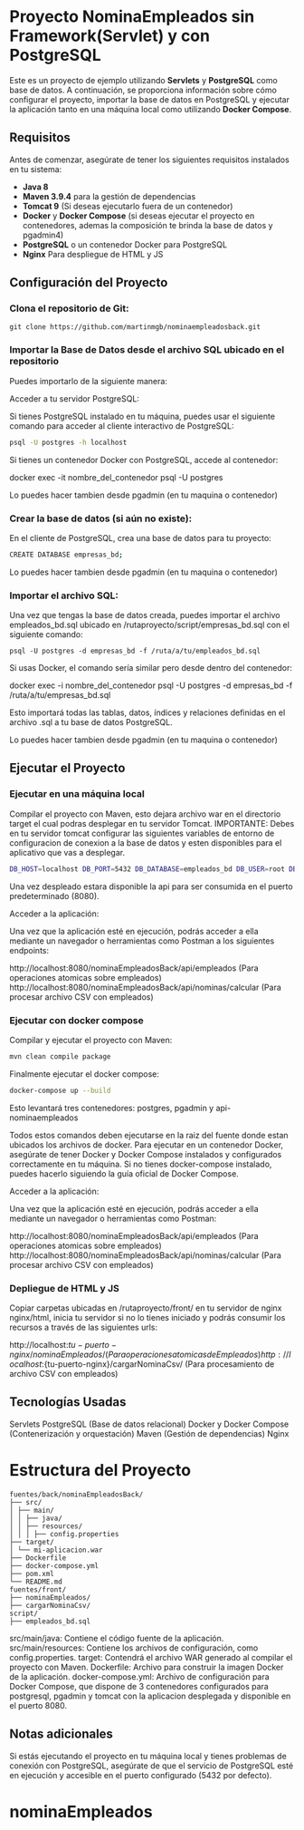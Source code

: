 # Proyecto NominaEmpleados sin Framework(Servlet) y con PostgreSQL

Este es un proyecto de ejemplo utilizando **Servlets** y **PostgreSQL** como base de datos. A continuación, se proporciona información sobre cómo configurar el proyecto, importar la base de datos en PostgreSQL y ejecutar la aplicación tanto en una máquina local como utilizando **Docker Compose**.

## Requisitos

Antes de comenzar, asegúrate de tener los siguientes requisitos instalados en tu sistema:

- **Java 8**
- **Maven 3.9.4** para la gestión de dependencias
- **Tomcat 9** (Si deseas ejecutarlo fuera de un contenedor)
- **Docker** y **Docker Compose** (si deseas ejecutar el proyecto en contenedores, ademas la composición te brinda la base de datos y pgadmin4)
- **PostgreSQL** o un contenedor Docker para PostgreSQL
- **Nginx** Para despliegue de HTML y JS

## Configuración del Proyecto

### Clona el repositorio de Git:

```
git clone https://github.com/martinmgb/nominaempleadosback.git
```
### Importar la Base de Datos desde el archivo SQL ubicado en el repositorio

Puedes importarlo de la siguiente manera:

Acceder a tu servidor PostgreSQL:

Si tienes PostgreSQL instalado en tu máquina, puedes usar el siguiente comando para acceder al cliente interactivo de PostgreSQL:
```bash
psql -U postgres -h localhost
```

Si tienes un contenedor Docker con PostgreSQL, accede al contenedor:

docker exec -it nombre_del_contenedor psql -U postgres

Lo puedes hacer tambien desde pgadmin (en tu maquina o contenedor)

### Crear la base de datos (si aún no existe):

En el cliente de PostgreSQL, crea una base de datos para tu proyecto:
```bash
CREATE DATABASE empresas_bd;
```
Lo puedes hacer tambien desde pgadmin (en tu maquina o contenedor)

### Importar el archivo SQL:

Una vez que tengas la base de datos creada, puedes importar el archivo empleados_bd.sql ubicado en /rutaproyecto/script/empresas_bd.sql con el siguiente comando:

```
psql -U postgres -d empresas_bd -f /ruta/a/tu/empleados_bd.sql
```
Si usas Docker, el comando sería similar pero desde dentro del contenedor:

docker exec -i nombre_del_contenedor psql -U postgres -d empresas_bd -f /ruta/a/tu/empresas_bd.sql

Esto importará todas las tablas, datos, índices y relaciones definidas en el archivo .sql a tu base de datos PostgreSQL.

Lo puedes hacer tambien desde pgadmin (en tu maquina o contenedor)

## Ejecutar el Proyecto

### Ejecutar en una máquina local
Compilar el proyecto con Maven, esto dejara archivo war en el directorio target el cual podras desplegar en tu servidor Tomcat. IMPORTANTE: Debes en tu servidor tomcat configurar las siguientes variables de entorno de configuracion de conexion a la base de datos y esten disponibles para el aplicativo que vas a desplegar.

```bash
DB_HOST=localhost DB_PORT=5432 DB_DATABASE=empleados_bd DB_USER=root DB_PASSWORD=root
```

Una vez despleado estara disponible la api para ser consumida en el puerto predeterminado (8080).

Acceder a la aplicación:

Una vez que la aplicación esté en ejecución, podrás acceder a ella mediante un navegador o herramientas como Postman a los siguientes endpoints:

http://localhost:8080/nominaEmpleadosBack/api/empleados (Para operaciones atomicas sobre empleados)
http://localhost:8080/nominaEmpleadosBack/api/nominas/calcular (Para procesar archivo CSV con empleados)


### Ejecutar con docker compose
Compilar y ejecutar el proyecto con Maven:

```bash
mvn clean compile package
```

Finalmente ejecutar el docker compose:

```bash
docker-compose up --build
```
	
Esto levantará tres contenedores: postgres, pgadmin y api-nominaempleados

Todos estos comandos deben ejecutarse en la raiz del fuente donde estan ubicados los archivos de docker.
Para ejecutar en un contenedor Docker, asegúrate de tener Docker y Docker Compose instalados y configurados correctamente en tu máquina.
Si no tienes docker-compose instalado, puedes hacerlo siguiendo la guía oficial de Docker Compose.

Acceder a la aplicación:

Una vez que la aplicación esté en ejecución, podrás acceder a ella mediante un navegador o herramientas como Postman:

http://localhost:8080/nominaEmpleadosBack/api/empleados (Para operaciones atomicas sobre empleados)
http://localhost:8080/nominaEmpleadosBack/api/nominas/calcular (Para procesar archivo CSV con empleados)

### Depliegue de HTML y JS
Copiar carpetas ubicadas en /rutaproyecto/front/ en tu servidor de nginx nginx/html, inicia tu servidor si no lo tienes iniciado y podrás consumir los recursos a través de las siguientes urls:

http://localhost:${tu-puerto-nginx}/nominaEmpleados/ (Para operaciones atomicas de Empleados)
http://localhost:${tu-puerto-nginx}/cargarNominaCsv/ (Para procesamiento de archivo CSV con empleados)


## Tecnologías Usadas

Servlets
PostgreSQL (Base de datos relacional)
Docker y Docker Compose (Contenerización y orquestación)
Maven (Gestión de dependencias)
Nginx

# Estructura del Proyecto
```textplain
fuentes/back/nominaEmpleadosBack/
├── src/
│ ├── main/
│ │ ├── java/
│ │ ├── resources/
│ │ │ ├── config.properties
├── target/
│ └── mi-aplicacion.war
├── Dockerfile
├── docker-compose.yml
├── pom.xml
└── README.md
fuentes/front/
├── nominaEmpleados/
├── cargarNominaCsv/
script/
├── empleados_bd.sql
```

src/main/java: Contiene el código fuente de la aplicación.
src/main/resources: Contiene los archivos de configuración, como config.properties.
target: Contendrá el archivo WAR generado al compilar el proyecto con Maven.
Dockerfile: Archivo para construir la imagen Docker de la aplicación.
docker-compose.yml: Archivo de configuración para Docker Compose, que dispone de 3 contenedores configurados para postgresql, pgadmin y tomcat con la aplicacion desplegada y disponible en el puerto 8080.


## Notas adicionales
Si estás ejecutando el proyecto en tu máquina local y tienes problemas de conexión con PostgreSQL, asegúrate de que el servicio de PostgreSQL esté en ejecución y accesible en el puerto configurado (5432 por defecto).

# nominaEmpleados

